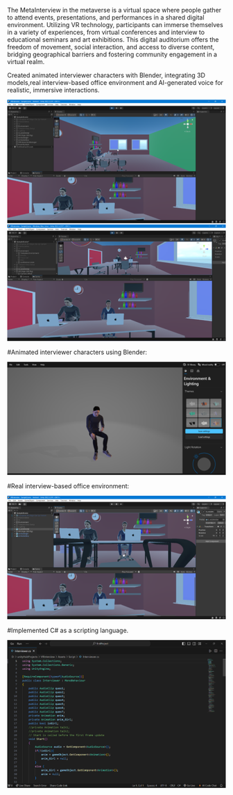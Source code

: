 The MetaInterview in the metaverse is a virtual space where people gather to attend events, presentations, and performances in a shared digital environment. Utilizing VR technology, participants can immerse themselves in a variety of experiences, from virtual conferences and interview to educational seminars and art exhibitions. This digital auditorium offers the freedom of movement, social interaction, and access to diverse content, bridging geographical barriers and fostering community engagement in a virtual realm.

Created animated interviewer characters with Blender, integrating 3D models,real interview-based office environment and AI-generated voice for realistic, immersive interactions.


<a href="">
<img src="metaoffice1.png" alt="MetaInterview environment"></img>
<img src="metaoffice2.png" alt="MetaInterview environment"></img> 
</a>

#Animated interviewer characters using Blender:


<a href="">
<img src="interviewer.png" alt="MetaInterview environment"></img>
</a>

#Real interview-based office environment:


<a href="">
<img src="metaInterview.png" alt="MetaInterview environment"></img>
</a>

#Implemented C# as a scripting language.

<a href="">
<img src="script.png" alt="script"></img>
</a>
